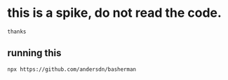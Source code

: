 # this is a spike, do not read the code.

```
thanks
```

## running this ##
```
npx https://github.com/andersdn/basherman
```